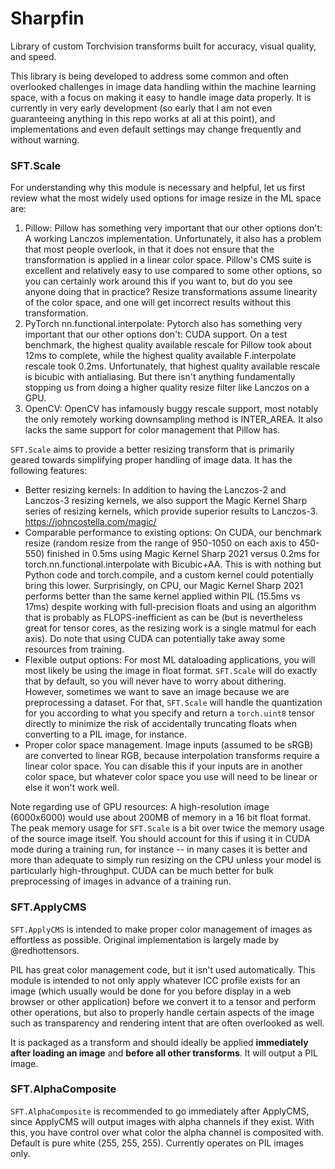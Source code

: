 # Sharpfin
Library of custom Torchvision transforms built for accuracy, visual quality, and speed.

This library is being developed to address some common and often overlooked challenges in image data handling within the machine learning space, with a focus on making it easy to handle image data properly. It is currently in very early development (so early that I am not even guaranteeing anything in this repo works at all at this point), and implementations and even default settings may change frequently and without warning.


### SFT.Scale
For understanding why this module is necessary and helpful, let us first review what the most widely used options for image resize in the ML space are:

1. Pillow: Pillow has something very important that our other options don't: A working Lanczos implementation. Unfortunately, it also has a problem that most people overlook, in that it does not ensure that the transformation is applied in a linear color space. Pillow's CMS suite is excellent and relatively easy to use compared to some other options, so you can certainly work around this if you want to, but do you see anyone doing that in practice? Resize transformations assume linearity of the color space, and one will get incorrect results without this transformation.
2. PyTorch nn.functional.interpolate: Pytorch also has something very important that our other options don't: CUDA support. On a test benchmark, the highest quality available rescale for Pillow took about 12ms to complete, while the highest quality available F.interpolate rescale took 0.2ms. Unfortunately, that highest quality available rescale is bicubic with antialiasing. But there isn't anything fundamentally stopping us from doing a higher quality resize filter like Lanczos on a GPU.
3. OpenCV: OpenCV has infamously buggy rescale support, most notably the only remotely working downsampling method is INTER_AREA. It also lacks the same support for color management that Pillow has.

`SFT.Scale` aims to provide a better resizing transform that is primarily geared towards simplifying proper handling of image data. It has the following features:
- Better resizing kernels: In addition to having the Lanczos-2 and Lanczos-3 resizing kernels, we also support the Magic Kernel Sharp series of resizing kernels, which provide superior results to Lanczos-3. https://johncostella.com/magic/
- Comparable performance to existing options: On CUDA, our benchmark resize (random resize from the range of 950-1050 on each axis to 450-550) finished in 0.5ms using Magic Kernel Sharp 2021 versus 0.2ms for torch.nn.functional.interpolate with Bicubic+AA. This is with nothing but Python code and torch.compile, and a custom kernel could potentially bring this lower. Surprisingly, on CPU, our Magic Kernel Sharp 2021 performs better than the same kernel applied within PIL (15.5ms vs 17ms) despite working with full-precision floats and using an algorithm that is probably as FLOPS-inefficient as can be (but is nevertheless great for tensor cores, as the resizing work is a single matmul for each axis). Do note that using CUDA can potentially take away some resources from training.
- Flexible output options: For most ML dataloading applications, you will most likely be using the image in float format. `SFT.Scale` will do exactly that by default, so you will never have to worry about dithering. However, sometimes we want to save an image because we are preprocessing a dataset. For that, `SFT.Scale` will handle the quantization for you according to what you specify and return a `torch.uint8` tensor directly to minimize the risk of accidentally truncating floats when converting to a PIL image, for instance.
- Proper color space management. Image inputs (assumed to be sRGB) are converted to linear RGB, because interpolation transforms require a linear color space. You can disable this if your inputs are in another color space, but whatever color space you use will need to be linear or else it won't work well.

Note regarding use of GPU resources: A high-resolution image (6000x6000) would use about 200MB of memory in a 16 bit float format. The peak memory usage for `SFT.Scale` is a bit over twice the memory usage of the source image itself. You should account for this if using it in CUDA mode during a training run, for instance -- in many cases it is better and more than adequate to simply run resizing on the CPU unless your model is particularly high-throughput. CUDA can be much better for bulk preprocessing of images in advance of a training run.

### SFT.ApplyCMS
`SFT.ApplyCMS` is intended to make proper color management of images as effortless as possible. Original implementation is largely made by @redhottensors.

PIL has great color management code, but it isn't used automatically. This module is intended to not only apply whatever ICC profile exists for an image (which usually would be done for you before display in a web browser or other application) before we convert it to a tensor and perform other operations, but also to properly handle certain aspects of the image such as transparency and rendering intent that are often overlooked as well.

It is packaged as a transform and should ideally be applied **immediately after loading an image** and **before all other transforms**. It will output a PIL image.

### SFT.AlphaComposite
`SFT.AlphaComposite` is recommended to go immediately after ApplyCMS, since ApplyCMS will output images with alpha channels if they exist. With this, you have control over what color the alpha channel is composited with. Default is pure white (255, 255, 255). Currently operates on PIL images only.